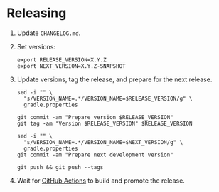 Releasing
=========

1. Update `CHANGELOG.md`.

2. Set versions:

    ```
    export RELEASE_VERSION=X.Y.Z
    export NEXT_VERSION=X.Y.Z-SNAPSHOT
    ```

3. Update versions, tag the release, and prepare for the next release.

    ```
    sed -i "" \
      "s/VERSION_NAME=.*/VERSION_NAME=$RELEASE_VERSION/g" \
      gradle.properties

    git commit -am "Prepare version $RELEASE_VERSION"
    git tag -am "Version $RELEASE_VERSION" $RELEASE_VERSION

    sed -i "" \
      "s/VERSION_NAME=.*/VERSION_NAME=$NEXT_VERSION/g" \
      gradle.properties
    git commit -am "Prepare next development version"

    git push && git push --tags
    ```

4. Wait for [GitHub Actions][github_actions] to build and promote the release.

[github_actions]: https://github.com/cashapp/burst/actions
